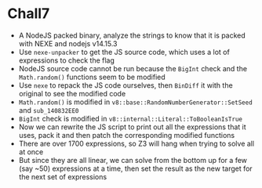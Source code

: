 # Chall7
- A NodeJS packed binary, analyze the strings to know that it is packed with NEXE and nodejs v14.15.3
- Use `nexe-unpacker` to get the JS source code, which uses a lot of expressions to check the flag
- NodeJS source code cannot be run because the `BigInt` check and the `Math.random()` functions seem to be modified
- Use `nexe` to repack the JS code ourselves, then `BinDiff` it with the original to see the modified code
- `Math.random()` is modified in `v8::base::RandomNumberGenerator::SetSeed` and `sub_140832EE0`
- `BigInt` check is modified in `v8::internal::Literal::ToBooleanIsTrue`
- Now we can rewrite the JS script to print out all the expressions that it uses, pack it and then patch the corresponding modified functions
- There are over 1700 expressions, so Z3 will hang when trying to solve all at once
- But since they are all linear, we can solve from the bottom up for a few (say ~50) expressions at a time, then set the result as the new target for the next set of expressions
